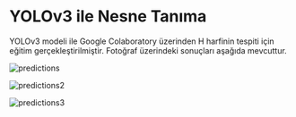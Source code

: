 # YOLOv3 ile Nesne Tanıma
YOLOv3 modeli ile Google Colaboratory üzerinden H harfinin tespiti için eğitim gerçekleştirilmiştir. Fotoğraf üzerindeki sonuçları aşağıda mevcuttur.

![predictions](https://github.com/sevvalkapcak/YOLOv3-ile-Nesne-Tanima/blob/main/yolov3/sonu%C3%A7/predictions.jpg)

![predictions2](https://github.com/sevvalkapcak/YOLOv3-ile-Nesne-Tanima/blob/main/yolov3/sonu%C3%A7/predictions2.jpg)

![predictions3](https://github.com/sevvalkapcak/YOLOv3-ile-Nesne-Tanima/blob/main/yolov3/sonu%C3%A7/predictions3.jpg)
